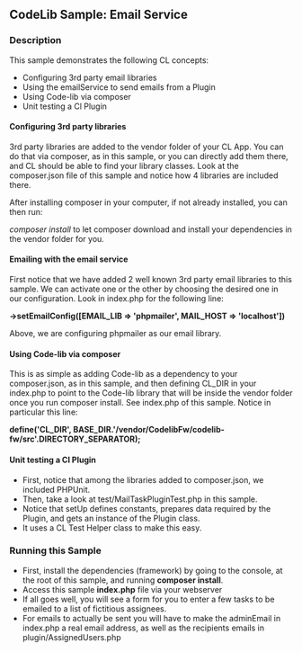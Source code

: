 ## CodeLib Sample: Email Service

### Description

This sample demonstrates the following CL concepts:
- Configuring 3rd party email libraries
- Using the emailService to send emails from a Plugin
- Using Code-lib via composer
- Unit testing a Cl Plugin  

#### Configuring 3rd party libraries

3rd party libraries are added to the vendor folder of your CL App. You can do that via composer, as in this sample, or 
you can directly add them there, and CL should be able to find your library classes.
Look at the composer.json file of this sample and notice how 4 libraries are included there.

After installing composer in your computer, if not already installed, you can then run:

*composer install* to let composer download and install your dependencies in the vendor folder for you.

#### Emailing with the email service

First notice that we have added 2 well known 3rd party email libraries to this sample.
We can activate one or the other by choosing the desired one in our configuration. Look in index.php for the following line:

**->setEmailConfig([EMAIL_LIB => 'phpmailer', MAIL_HOST => 'localhost'])**

Above, we are configuring phpmailer as our email library.


#### Using Code-lib via composer

This is as simple as adding Code-lib as a dependency to your composer.json, as in this sample, and then defining CL_DIR in 
your index.php to point to the Code-lib library that will be inside the vendor folder once you run composer install.
See index.php of this sample. Notice in particular this line:

**define('CL_DIR', BASE_DIR.'/vendor/CodelibFw/codelib-fw/src'.DIRECTORY_SEPARATOR);**

#### Unit testing a Cl Plugin

- First, notice that among the libraries added to composer.json, we included PHPUnit.
- Then, take a look at test/MailTaskPluginTest.php in this sample. 
- Notice that setUp defines constants, prepares data required by the Plugin, and gets an instance of the Plugin class.
- It uses a CL Test Helper class to make this easy.

### Running this Sample

- First, install the dependencies (framework) by going to the console, at the root of
  this sample, and running **composer install**.
- Access this sample **index.php** file via your webserver
- If all goes well, you will see a form for you to enter a few tasks to be emailed to a list of fictitious assignees.
- For emails to actually be sent you will have to make the adminEmail in index.php a real email address, as well as the 
recipients emails in plugin/AssignedUsers.php


